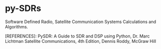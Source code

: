 # py-SDRs
Software Defined Radio, Satellite Communication Systems Calculations and Algorithms.

[REFERENCES]: 
PySDR: A Guide to SDR and DSP using Python, Dr. Marc Lichtman
Satellite Communications, 4th Edition, Dennis Roddy, McGraw Hill
